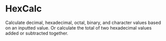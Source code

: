 # HexCalc
Calculate decimal, hexadecimal, octal, binary, and character values based on an inputted value. Or calculate the total of two hexadecimal values added or subtracted together.
